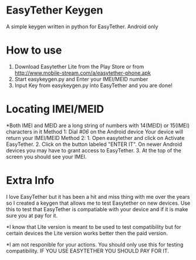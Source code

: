 # EasyTether Keygen

A simple keygen written in python for EasyTether. Android only

# How to use
  1. Download Easytether Lite from the Play Store or from http://www.mobile-stream.com/a/easytether-phone.apk
  2. Start easykeygen.py and Enter your IMEI/MEID number
  3. Input Key from easykeygen.py into EasyTether and you are done!
  
# Locating IMEI/MEID
  *Both IMEI and MEID are a long string of numbers with 14(MEID) or 15(IMEI) characters in it
  Method 1:
      Dial *#06* on the Android device
      Your device will return your IMEI/MEID
  Method 2:
      1. Open easytether and click on Activate EasyTether.
      2. Click on the button labeled "ENTER IT". On newer Android devices you may have to grant access to EasyTether. 
      3. At the top of the screen you should see your IMEI.

# Extra Info

I love EasyTether but it has been a hit and miss thing with me over the years so I created a keygen that allows me to test Easytether on new devices. Use this to test that EasyTether is compatiable with your device and if it is make sure you at pay for it.

*I know that Lite version is meant to be used to test compatibility but for certain devices the Lite version works better then the paid version.

*I am not responible for your actions. You should only use this for testing compatibility. IF YOU USE EASYTETHER YOU SHOULD PAY FOR IT.
